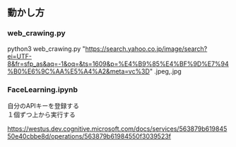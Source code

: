 ## 動かし方  
### web_crawing.py  
python3 web_crawing.py "https://search.yahoo.co.jp/image/search?ei=UTF-8&fr=sfp_as&aq=-1&oq=&ts=1609&p=%E4%B9%85%E4%BF%9D%E7%94%B0%E6%9C%AA%E5%A4%A2&meta=vc%3D" .jpeg,.jpg  

### FaceLearning.ipynb
自分のAPIキーを登録する  
１個ずつ上から実行する  

https://westus.dev.cognitive.microsoft.com/docs/services/563879b61984550e40cbbe8d/operations/563879b61984550f3039523f  

